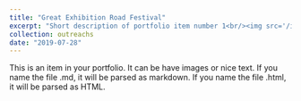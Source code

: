 ```yaml
---
title: "Great Exhibition Road Festival"
excerpt: "Short description of portfolio item number 1<br/><img src='/images/500x300.png'>"
collection: outreachs
date: "2019-07-28"
---
```


This is an item in your portfolio. It can be have images or nice text. If you name the file .md, it will be parsed as markdown. If you name the file .html, it will be parsed as HTML. 
